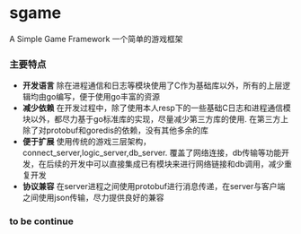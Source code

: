 # sgame
A Simple Game Framework  一个简单的游戏框架  

### 主要特点
* **开发语言** 除在进程通信和日志等模块使用了C作为基础库以外，所有的上层逻辑均由go编写，便于使用go丰富的资源
* **减少依赖** 在开发过程中，除了使用本人resp下的一些基础C日志和进程通信模块以外，都尽力基于go标准库的实现，尽量减少第三方库的使用. 在第三方上除了对protobuf和goredis的依赖，没有其他多余的库
* **便于扩展** 使用传统的游戏三层架构，connect_server,logic_server,db_server. 覆盖了网络连接，db传输等功能开发，在后续的开发中可以直接集成已有模块来进行网络链接和db调用，减少重复开发
* **协议兼容** 在server进程之间使用protobuf进行消息传递，在server与客户端之间使用json传输，尽力提供良好的兼容


### to be continue
